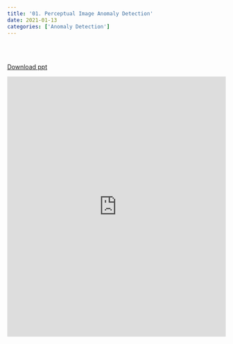 ```yaml
---
title: '01. Perceptual Image Anomaly Detection'
date: 2021-01-13
categories: ['Anomaly Detection']
---
```


<br><br>

[Download ppt](/ppt/1.pptx)

<center>
<iframe src="https://docs.google.com/presentation/d/e/2PACX-1vTND9zRTeoxIwSetXOx1LF1Lj1eKnaMWn7zxhKHtZtvmn46-6MhqJaTqJDu-ZCX4E3YPhyJuuJHNZE3/embed?start=false&loop=false&delayms=3000" frameborder="0" width="100%" height="600" allowfullscreen="true" mozallowfullscreen="true" webkitallowfullscreen="true" min-width="350px"></iframe>
</center>

<br>

<script src="https://utteranc.es/client.js"
        repo="RTOS-KGU/RTOS-utterances-comment"
        issue-term="pathname"
        label="Comment"
        theme="github-light"
        crossorigin="anonymous"
        async>
</script>